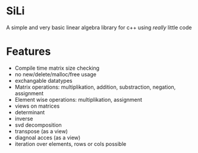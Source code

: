 # SiLi
A simple and very basic linear algebra library for c++ using _really_ little code 

# Features
* Compile time matrix size checking
* no new/delete/malloc/free usage
* exchangable datatypes
* Matrix operations: multiplikation, addition, substraction, negation, assignment
* Element wise operations: multiplikation, assignment
* views on matrices
* determinant
* inverse
* svd decomposition
* transpose (as a view)
* diagnoal acces (as a view)
* iteration over elements, rows or cols possible
